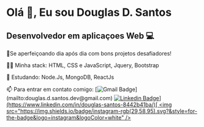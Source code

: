 # Olá 👋, Eu sou Douglas D. Santos 

Desenvolvedor em aplicaçoes Web 💻
---

🚀Se aperfeiçoando dia após dia com bons projetos desafiadores!

👨‍💻 Minha stack: HTML, CSS e JavaScript, Jquery, Bootstrap

:book: Estudando: Node.Js, MongoDB, ReactJs 


 📫 Para entrar em contato comigo: [![Gmail Badge](https://img.shields.io/badge/gmail-rgb(29,58,95)?&style=for-the-badge&logo=gmail&logoColor=white)](mailto:douglas.d.santos.dev@gmail.com) [![Linkedin Badge](https://img.shields.io/badge/linkedin-rgb(29,58,95).svg?&style=for-the-badge&logo=linkedin&logoColor=white)](https://www.linkedin.com/in/douglas-santos-8442b41ba/)[ <img src="https://img.shields.io/badge/instagram-rgb(29,58,95).svg?&style=for-the-badge&logo=instagram&logoColor=white" />](https://www.instagram.com/douglas_.1993/)





